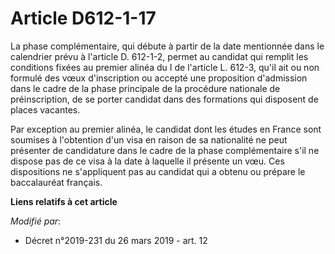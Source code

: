 # Article D612-1-17

La phase complémentaire, qui débute à partir de la date mentionnée dans le calendrier prévu à l'article D. 612-1-2, permet au
candidat qui remplit les conditions fixées au premier alinéa du I de l'article L. 612-3, qu'il ait ou non formulé des vœux
d'inscription ou accepté une proposition d'admission dans le cadre de la phase principale de la procédure nationale de
préinscription, de se porter candidat dans des formations qui disposent de places vacantes.

Par exception au premier alinéa, le candidat dont les études en France sont soumises à l'obtention d'un visa en raison de sa
nationalité ne peut présenter de candidature dans le cadre de la phase complémentaire s'il ne dispose pas de ce visa à la
date à laquelle il présente un vœu. Ces dispositions ne s'appliquent pas au candidat qui a obtenu ou prépare le baccalauréat
français.

**Liens relatifs à cet article**

_Modifié par_:

  - Décret n°2019-231 du 26 mars 2019 - art. 12
